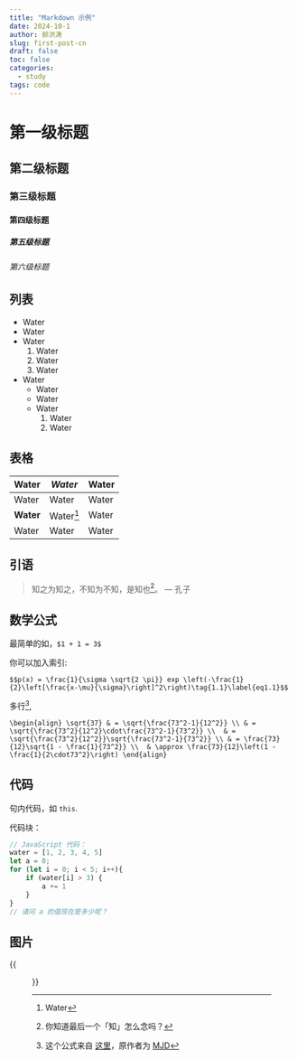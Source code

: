 ```yaml
---
title: "Markdown 示例"
date: 2024-10-1
author: 郝洪涛
slug: first-post-cn
draft: false
toc: false
categories:
  - study
tags: code
---
```

# 第一级标题
## 第二级标题
### 第三级标题
#### 第四级标题
##### 第五级标题
###### 第六级标题

## 列表

- Water
- Water
- Water
  1. Water
  2. Water
  3. Water
- Water
  - Water
  - Water
  - Water
    1. Water
    2. Water

## 表格

| Water | *Water* | Water |
|---------|---------|---------|
| Water | Water | Water |
| **Water** | Water[^1] | Water |
| Water | Water | Water |

## 引语

> 知之为知之，不知为不知，是知也[^2]。 — 孔子

## 数学公式

最简单的如，`$1 + 1 = 3$`

你可以加入索引:

`$$p(x) = \frac{1}{\sigma \sqrt{2 \pi}} exp \left(-\frac{1}{2}\left[\frac{x-\mu}{\sigma}\right]^2\right)\tag{1.1}\label{eq1.1}$$`

多行[^3], 

`\begin{align}
\sqrt{37} & = \sqrt{\frac{73^2-1}{12^2}} \\
 & = \sqrt{\frac{73^2}{12^2}\cdot\frac{73^2-1}{73^2}} \\ 
 & = \sqrt{\frac{73^2}{12^2}}\sqrt{\frac{73^2-1}{73^2}} \\
 & = \frac{73}{12}\sqrt{1 - \frac{1}{73^2}} \\ 
 & \approx \frac{73}{12}\left(1 - \frac{1}{2\cdot73^2}\right)
\end{align}`

## 代码

句内代码，如 `this`. 

代码块：

```javascript
// JavaScript 代码：
water = [1, 2, 3, 4, 5]
let a = 0;
for (let i = 0; i < 5; i++){
	if (water[i] > 3) {
		a += 1
	}
}
// 请问 a 的值现在是多少呢？
```

## 图片

{{<figure src="https://www.rd.com/wp-content/uploads/2016/09/fall-photos-Iowa_Stewart.jpg" title="标题" caption="说明文字">}}

[^1]: Water
[^2]: 你知道最后一个「知」怎么念吗？
[^3]: 这个公式来自 [这里](https://math.meta.stackexchange.com/a/5024)，原作者为 [MJD](https://math.meta.stackexchange.com/users/25554/mjd)